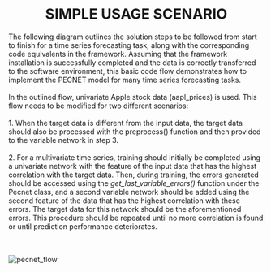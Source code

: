 <h1 align="center">SIMPLE USAGE SCENARIO</h1>
The following diagram outlines the solution steps to be followed from start to finish for a time series forecasting task, along with the corresponding code equivalents in the framework. Assuming that the framework installation is successfully completed and the data is correctly transferred to the software environment, this basic code flow demonstrates how to implement the PECNET model for many time series forecasting tasks.
<br>
<br>
In the outlined flow, univariate Apple stock data (aapl_prices) is used. This flow needs to be modified for two different scenarios:
<br>
<br>
1. When the target data is different from the input data, the target data should also be processed with the preprocess() function and then provided to the variable network in step 3.
<br>
<br>
2. For a multivariate time series, training should initially be completed using a univariate network with the feature of the input data that has the highest correlation with the target data. Then, during training, the errors generated should be accessed using the <em>get_last_variable_errors()</em>  function under the Pecnet class, and a second variable network should be added using the second feature of the data that has the highest correlation with these errors. The target data for this network should be the aforementioned errors. This procedure should be repeated until no more correlation is found or until prediction performance deteriorates.
<br>
<br>
<br>

![pecnet_flow](https://github.com/pecnet/pecnetframework/assets/156237148/fa0106dd-a7d1-4cac-b6ec-45f74b141068)
